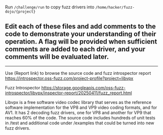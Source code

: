 Run `/challenge/run` to copy fuzz drivers into `/home/hacker/fuzz-dojo/{project}`

Edit each of these files and add comments to the code to demonstrate your understanding of their operation. A flag will be provided when sufficient comments are added to each driver, and your comments will be evaluated later.
-

---

Use (Report link) to browse the source code and fuzz introspector report https://introspector.oss-fuzz.com/project-profile?project=libvpx

Fuzz Introspector
https://storage.googleapis.com/oss-fuzz-introspector/libvpx/inspector-report/20250411/fuzz_report.html

Libvpx is a free software video codec library that serves as the reference software implementation for the VP8 and VP9 video coding formats, and for AV1.  It has 2 decoding fuzz drivers, one for VP8 and another for VP9 that reaches 60% of the code.  The source code includes hundreds of unit tests in /test and additional code under /examples that could be turned into new fuzz drivers.

